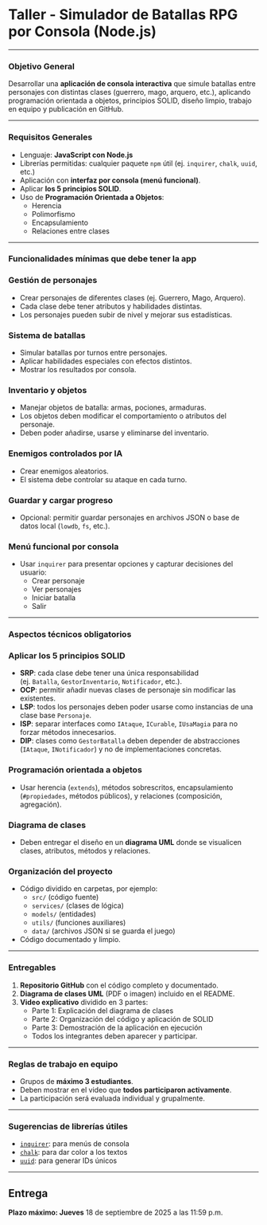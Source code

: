 # Taller - Simulador de Batallas RPG por Consola (Node.js)

---

### Objetivo General

Desarrollar una **aplicación de consola interactiva** que simule batallas entre personajes con distintas clases (guerrero, mago, arquero, etc.), aplicando programación orientada a objetos, principios SOLID, diseño limpio, trabajo en equipo y publicación en GitHub.

---

### Requisitos Generales

- Lenguaje: **JavaScript con Node.js**
- Librerías permitidas: cualquier paquete `npm` útil (ej. `inquirer`, `chalk`, `uuid`, etc.)
- Aplicación con **interfaz por consola (menú funcional)**.
- Aplicar **los 5 principios SOLID**.
- Uso de **Programación Orientada a Objetos**:
    - Herencia
    - Polimorfismo
    - Encapsulamiento
    - Relaciones entre clases

---

### Funcionalidades mínimas que debe tener la app

### Gestión de personajes

- Crear personajes de diferentes clases (ej. Guerrero, Mago, Arquero).
- Cada clase debe tener atributos y habilidades distintas.
- Los personajes pueden subir de nivel y mejorar sus estadísticas.

### Sistema de batallas

- Simular batallas por turnos entre personajes.
- Aplicar habilidades especiales con efectos distintos.
- Mostrar los resultados por consola.

### Inventario y objetos

- Manejar objetos de batalla: armas, pociones, armaduras.
- Los objetos deben modificar el comportamiento o atributos del personaje.
- Deben poder añadirse, usarse y eliminarse del inventario.

### Enemigos controlados por IA

- Crear enemigos aleatorios.
- El sistema debe controlar su ataque en cada turno.

### Guardar y cargar progreso

- Opcional: permitir guardar personajes en archivos JSON o base de datos local (`lowdb`, `fs`, etc.).

### Menú funcional por consola

- Usar `inquirer` para presentar opciones y capturar decisiones del usuario:
    - Crear personaje
    - Ver personajes
    - Iniciar batalla
    - Salir

---

### Aspectos técnicos obligatorios

### Aplicar los 5 principios SOLID

- **SRP**: cada clase debe tener una única responsabilidad (ej. `Batalla`, `GestorInventario`, `Notificador`, etc.).
- **OCP**: permitir añadir nuevas clases de personaje sin modificar las existentes.
- **LSP**: todos los personajes deben poder usarse como instancias de una clase base `Personaje`.
- **ISP**: separar interfaces como `IAtaque`, `ICurable`, `IUsaMagia` para no forzar métodos innecesarios.
- **DIP**: clases como `GestorBatalla` deben depender de abstracciones (`IAtaque`, `INotificador`) y no de implementaciones concretas.

### Programación orientada a objetos

- Usar herencia (`extends`), métodos sobrescritos, encapsulamiento (`#propiedades`, métodos públicos), y relaciones (composición, agregación).

### Diagrama de clases

- Deben entregar el diseño en un **diagrama UML** donde se visualicen clases, atributos, métodos y relaciones.

### Organización del proyecto

- Código dividido en carpetas, por ejemplo:
    - `src/` (código fuente)
    - `services/` (clases de lógica)
    - `models/` (entidades)
    - `utils/` (funciones auxiliares)
    - `data/` (archivos JSON si se guarda el juego)
- Código documentado y limpio.

---

### Entregables

1. **Repositorio GitHub** con el código completo y documentado.
2. **Diagrama de clases UML** (PDF o imagen) incluido en el README.
3. **Video explicativo** dividido en 3 partes:
    - Parte 1: Explicación del diagrama de clases
    - Parte 2: Organización del código y aplicación de SOLID
    - Parte 3: Demostración de la aplicación en ejecución
    - Todos los integrantes deben aparecer y participar.

---

### Reglas de trabajo en equipo

- Grupos de **máximo 3 estudiantes**.
- Deben mostrar en el video que **todos participaron activamente**.
- La participación será evaluada individual y grupalmente.

---

### Sugerencias de librerías útiles

- [`inquirer`](https://www.npmjs.com/package/inquirer): para menús de consola
- [`chalk`](https://www.npmjs.com/package/chalk): para dar color a los textos
- [`uuid`](https://www.npmjs.com/package/uuid): para generar IDs únicos

---

## Entrega

**Plazo máximo: Jueves** 18 de septiembre de 2025 a las 11:59 p.m.